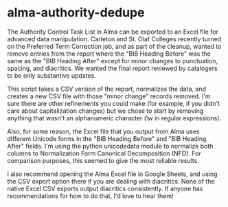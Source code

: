 # alma-authority-dedupe

The Authority Control Task List in Alma can be exported to an Excel file for advanced data manipulation.  Carleton and St. Olaf Colleges recently turned on the Preferred Term Correction job, and as part of the cleanup, wanted to remove entries from the report where the "BIB Heading Before" was the same as the "BIB Heading After" except for minor changes to punctuation, spacing, and diacritics.  We wanted the final report reviewed by catalogers to be only substantive  updates. 

This script takes a CSV version of the report, normalizes the data, and creates a new CSV file with those "minor change" records removed.  I'm sure there are other refinements you could make (for example, if you didn't care about capitalization changes) but we chose to start by removing anything that wasn't an alphanumeric character (\w in regular expressions).

Also, for some reason, the Excel file that you output from Alma uses different Unicode forms in the "BIB Heading Before" and "BIB Heading After" fields.  I'm using the python unicodedata module to normalize both columns to Normalization Form Canonical Decomposition (NFD).  For comparison purposes, this seemed to give the most reliable results.

I also recommend opening the Alma Excel file in Google Sheets, and using the CSV export option there if you are dealing with diacritics.  None of the native Excel CSV exports output diacritics consistently.  If anyone has recommendations for how to do that, I'd love to hear them!
